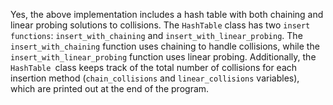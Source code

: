 Yes, the above implementation includes a hash table with both chaining and linear probing solutions to collisions. The `HashTable` class has two `insert functions`: `insert_with_chaining` and `insert_with_linear_probing`. The `insert_with_chaining` function uses chaining to handle collisions, while the `insert_with_linear_probing` function uses linear probing. Additionally, the `HashTable `class keeps track of the total number of collisions for each insertion method (`chain_collisions` and `linear_collisions` variables), which are printed out at the end of the program.